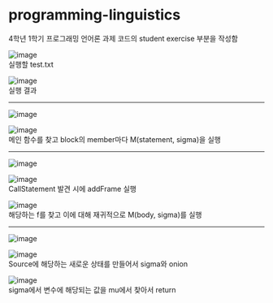 # programming-linguistics

4학년 1학기 프로그래밍 언어론 과제
코드의 student exercise 부분을 작성함

![image](https://user-images.githubusercontent.com/63775931/94992195-3b80f200-05c3-11eb-8ea5-ff0aab963914.png)  
  실행할 test.txt

![image](https://user-images.githubusercontent.com/63775931/94992197-3de34c00-05c3-11eb-83a8-5a1ab1c36b74.png)  
  실행 결과

-------------------------------------------------------

![image](https://user-images.githubusercontent.com/63775931/94992223-72ef9e80-05c3-11eb-9d46-1d1daf1d31fb.png)  

![image](https://user-images.githubusercontent.com/63775931/94992224-7551f880-05c3-11eb-9679-a4cf16780844.png)  
  메인 함수를 찾고 block의 member마다 M(statement, sigma)을 실행

---------------------------------------------------

![image](https://user-images.githubusercontent.com/63775931/94992234-8569d800-05c3-11eb-8300-d45a5694bea5.png)  

![image](https://user-images.githubusercontent.com/63775931/94992237-88fd5f00-05c3-11eb-9bfa-b6fa805983d5.png)  
  CallStatement 발견 시에 addFrame 실행

![image](https://user-images.githubusercontent.com/63775931/94992238-8ac72280-05c3-11eb-805b-5e6401dfba9e.png)  
  해당하는 f를 찾고 이에 대해 재귀적으로 M(body, sigma)를 실행

-----------------------------------------


![image](https://user-images.githubusercontent.com/63775931/94992254-a8948780-05c3-11eb-9473-f9f1ee80e38a.png)  

![image](https://user-images.githubusercontent.com/63775931/94992256-aa5e4b00-05c3-11eb-891f-e8fb0e10fb19.png)  
  Source에 해당하는 새로운 상태를 만들어서 sigma와 onion

![image](https://user-images.githubusercontent.com/63775931/94992257-ac280e80-05c3-11eb-8e76-f14a136c0ffd.png)  
  sigma에서 변수에 해당되는 값을 mu에서 찾아서 return

